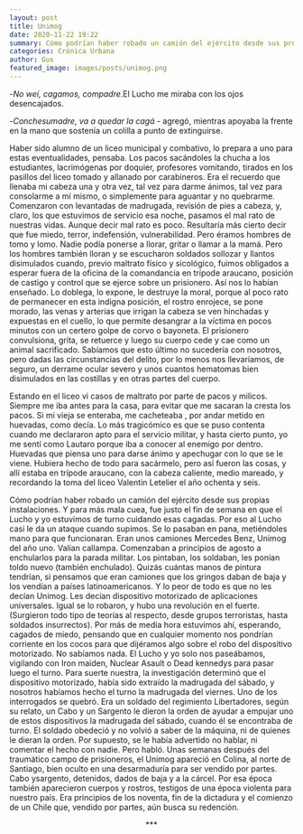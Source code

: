```yaml
---
layout: post
title: Unimog
date: 2020-11-22 19:22
summary: Cómo podrían haber robado un camión del ejército desde sus propias instalaciones. Y para  más mala cuea, fue justo el fin de semana en que el Lucho y yo estuvimos de turno cuidando  esas cagadas. Por eso al Lucho casi le da un ataque cuando supimos.
categories: Crónica Urbana
author: Gus
featured_image: images/posts/unimog.png
---
```


-*No weí, cagamos, compadre*.El Lucho me miraba con los ojos desencajados.

-*Conchesumadre, va a quedar la cagá* -  agregó, mientras apoyaba la frente en la mano que
sostenía un colilla a punto de extinguirse.

Haber sido alumno de un liceo municipal y combativo, lo prepara a uno para estas
eventualidades, pensaba. Los pacos sacándoles la chucha a los estudiantes, lacrimógenas por
doquier, profesores vomitando, tirados en los pasillos del liceo tomado y allanado por
carabineros. Era el recuerdo que llenaba mi cabeza una y otra vez, tal vez para darme ánimos,
tal vez para consolarme a mí mismo, o simplemente para aguantar y no quebrarme.
Comenzaron con levantadas de madrugada, revisión de pies a cabeza, y, claro, los que
estuvimos de servicio esa noche, pasamos el mal rato de nuestras vidas. Aunque decir mal
rato es poco. Resultaría más cierto decir que fue miedo, terror, indefensión, vulnerabilidad.
Pero éramos hombres de tomo y lomo. Nadie podía ponerse a llorar, gritar o llamar a la mamá.
Pero los hombres también lloran y se escucharon soldados sollozar y llantos disimulados
cuando, previo maltrato físico y sicológico, fuimos obligados a esperar fuera de la oficina de
la comandancia en trípode araucano, posición de castigo y control que se ejerce sobre un
prisionero. Así nos lo habían enseñado. Lo doblega, lo expone, le destruye la moral, porque
al poco rato de permanecer en esta indigna posición, el rostro enrojece, se pone morado, las
venas y arterias que irrigan la cabeza se ven hinchadas y expuestas en el cuello, lo que
permite desangrar a la víctima en pocos minutos con un certero golpe de corvo o bayoneta.
El prisionero convulsiona, grita, se retuerce y luego su cuerpo cede y cae como un animal
sacrificado. Sabíamos que esto último no sucedería con nosotros, pero dadas las
circunstancias del delito, por lo menos nos llevaríamos, de seguro, un derrame ocular severo
y unos cuantos hematomas bien disimulados en las costillas y en otras partes del cuerpo.

Estando en el liceo vi casos de maltrato por parte de pacos y milicos. Siempre me iba antes
para la casa, para evitar que me sacaran la cresta los pacos. Si mi vieja se enteraba, me
cacheteaba , por andar metido en huevadas, como decía. Lo más tragicómico es que se puso contenta cuando me declararon apto para el servicio militar, y hasta cierto punto, yo me sentí como Lautaro porque iba a conocer al enemigo por dentro. Huevadas que piensa uno para darse ánimo y apechugar con lo que se le viene.
Hubiera hecho de todo para sacármelo, pero así fueron las cosas, y allí estaba en trípode
araucano, con la cabeza caliente, medio mareado, y recordando la toma del liceo Valentin
Letelier el año ochenta y seis.

Cómo podrían haber robado un camión del ejército desde sus propias instalaciones. Y para
más mala cuea, fue justo el fin de semana en que el Lucho y yo estuvimos de turno cuidando
esas cagadas. Por eso al Lucho casi le da un ataque cuando supimos.
Se lo pasaban en pana, metiéndoles mano para que funcionaran. Eran unos camiones
Mercedes Benz, Unimog del año uno. Valían callampa. Comenzaban a principios de agosto
a enchularlos para la parada militar. Los pintaban, los soldaban, les ponían toldo nuevo
(también enchulado). Quizás cuántas manos de pintura tendrían, si pensamos que eran
camiones que los gringos daban de baja y los vendían a países latinoamericanos. Y lo peor
de todo es que no les decían Unimog. Les decían dispositivo motorizado de aplicaciones
universales. Igual se lo robaron, y hubo una revolución en el fuerte. (Surgieron todo tipo de
teorías al respecto, desde grupos terroristas, hasta soldados insurrectos).
Por más de media hora estuvimos ahí, esperando, cagados de miedo, pensando que en
cualquier momento nos pondrían corriente en los cocos para que dijéramos algo sobre el robo
del dispositivo motorizado. No sabíamos nada. El Lucho y yo solo nos paseábamos, vigilando
con Iron maiden, Nuclear Asault o Dead kennedys para pasar luego el turno. Para suerte
nuestra, la investigación determinó que el dispositivo motorizado, había sido extraído la
madrugada del sábado, y nosotros habíamos hecho el turno la madrugada del viernes. Uno
de los interrogados se quebró. Era un soldado del regimiento Libertadores, según su relato,
un Cabo y un Sargento le dieron la orden de ayudar a empujar uno de estos dispositivos la
madrugada del sábado, cuando él se encontraba de turno. El soldado obedeció y no volvió a saber de la máquina, ni de quienes le dieran la orden. Por supuesto, se le había advertido no
hablar, ni comentar el hecho con nadie. Pero habló. Unas semanas después del traumático campo de prisioneros, el Unimog apareció en Colina, al norte de Santiago, bien oculto en una desarmaduría para ser vendido por partes. Cabo ysargento, detenidos, dados de baja y a la cárcel. Por esa época también aparecieron cuerpos y rostros, testigos de una época violenta para nuestro país. Era principios de los noventa, fin de la dictadura y el comienzo de un Chile que, vendido por partes, aún busca su redención.

<center> *** </center>
